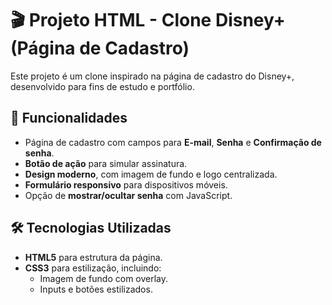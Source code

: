 # 🎬 Projeto HTML - Clone Disney+ (Página de Cadastro)

Este projeto é um clone inspirado na página de cadastro do Disney+, desenvolvido para fins de estudo e portfólio.

## 🚀 Funcionalidades
- Página de cadastro com campos para **E-mail**, **Senha** e **Confirmação de senha**.
- **Botão de ação** para simular assinatura.
- **Design moderno**, com imagem de fundo e logo centralizada.
- **Formulário responsivo** para dispositivos móveis.
- Opção de **mostrar/ocultar senha** com JavaScript.

## 🛠️ Tecnologias Utilizadas
- **HTML5** para estrutura da página.
- **CSS3** para estilização, incluindo:
  - Imagem de fundo com overlay.
  - Inputs e botões estilizados.
